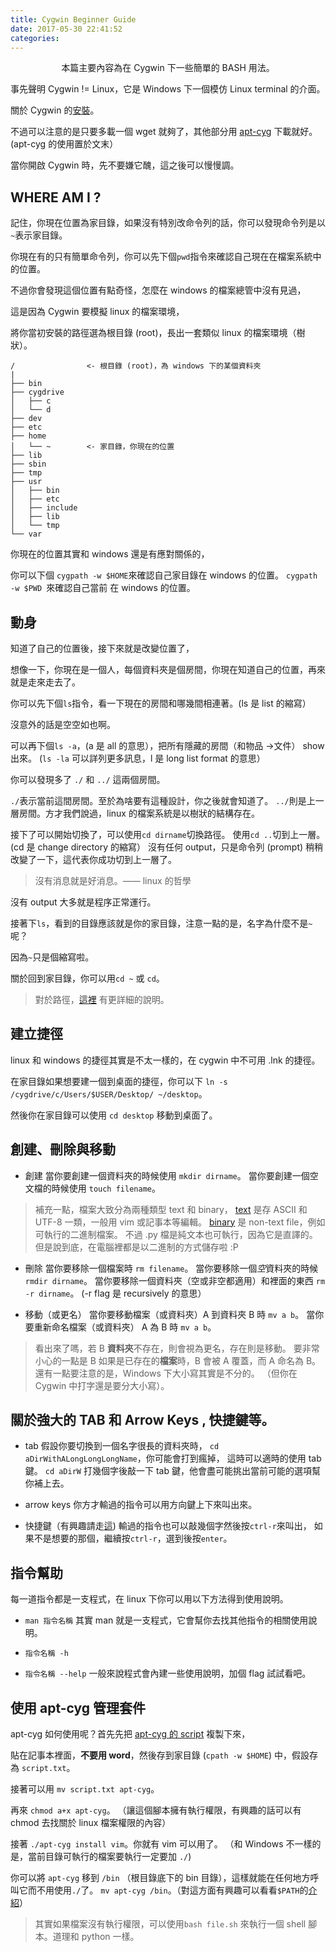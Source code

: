 ```yaml
---
title: Cygwin Beginner Guide
date: 2017-05-30 22:41:52
categories:
---
```


<center>

本篇主要內容為在 Cygwin 下一些簡單的 BASH 用法。

</center>

<!-- more -->

事先聲明 Cygwin != Linux，它是 Windows 下一個模仿 Linux terminal 的介面。

關於 Cygwin 的[安裝](https://www.ubuntu-tw.org/modules/newbb/viewtopic.php?topic_id=47282)。

不過可以注意的是只要多載一個 wget 就夠了，其他部分用 [apt-cyg](https://github.com/transcode-open/apt-cyg) 下載就好。
(apt-cyg 的使用置於文末）

當你開啟 Cygwin 時，先不要嫌它醜，這之後可以慢慢調。

## WHERE AM I ?

記住，你現在位置為家目錄，如果沒有特別改命令列的話，你可以發現命令列是以`~`表示家目錄。

你現在有的只有簡單命令列，你可以先下個`pwd`指令來確認自己現在在檔案系統中的位置。

不過你會發現這個位置有點奇怪，怎麼在 windows 的檔案總管中沒有見過，

這是因為 Cygwin 要模擬 linux 的檔案環境，

將你當初安裝的路徑選為根目錄 (root)，長出一套類似 linux 的檔案環境（樹狀）。
```
/                <- 根目錄 (root)，為 windows 下的某個資料夾
|
├── bin
├── cygdrive
│   ├── c
│   └── d
├── dev
├── etc
├── home
│   └── ~        <- 家目錄，你現在的位置
├── lib
├── sbin
├── tmp
├── usr
│   ├── bin
│   ├── etc
│   ├── include
│   ├── lib
│   └── tmp
└── var
```

你現在的位置其實和 windows 還是有應對關係的，

你可以下個
`cygpath -w $HOME`來確認自己家目錄在 windows 的位置。
`cygpath -w $PWD `來確認自己當前  在 windows 的位置。

## 動身

知道了自己的位置後，接下來就是改變位置了，

想像一下，你現在是一個人，每個資料夾是個房間，你現在知道自己的位置，再來就是走來走去了。

你可以先下個`ls`指令，看一下現在的房間和哪幾間相連著。(ls 是 list 的縮寫）

沒意外的話是空空如也啊。

可以再下個`ls -a`，(a 是 all 的意思），把所有隱藏的房間（和物品 ->文件） show 出來。
(`ls -la` 可以詳列更多訊息，l 是 long list format 的意思）

你可以發現多了 `./` 和 `../` 這兩個房間。

`./`表示當前這間房間。至於為啥要有這種設計，你之後就會知道了。
`../`則是上一層房間。方才我們說過，linux 的檔案系統是以樹狀的結構存在。

接下了可以開始切換了，可以使用`cd dirname`切換路徑。
使用`cd ..`切到上一層。(cd 是 change directory 的縮寫）
沒有任何 output，只是命令列 (prompt) 稍稍改變了一下，這代表你成功切到上一層了。

> 沒有消息就是好消息。—— linux 的哲學

沒有 output 大多就是程序正常運行。

接著下`ls`，看到的目錄應該就是你的家目錄，注意一點的是，名字為什麼不是`~`呢？

因為`~`只是個縮寫啦。

關於回到家目錄，你可以用`cd ~` 或 `cd`。

> 對於路徑，[這裡](http://linux.vbird.org/linux_basic/0220filemanager.php#dir_pathway) 有更詳細的說明。

## 建立捷徑

linux 和 windows 的捷徑其實是不太一樣的，在 cygwin 中不可用 .lnk 的捷徑。

在家目錄如果想要建一個到桌面的捷徑，你可以下 `ln -s /cygdrive/c/Users/$USER/Desktop/ ~/desktop`。

然後你在家目錄可以使用 `cd desktop` 移動到桌面了。

## 創建、刪除與移動

* 創建
當你要創建一個資料夾的時候使用 `mkdir dirname`。
當你要創建一個空文檔的時候使用 `touch filename`。
> 補充一點，檔案大致分為兩種類型 text 和 binary，
> [text](https://en.wikipedia.org/wiki/Text_file) 是存 ASCII 和 UTF-8 一類，一般用 vim 或記事本等編輯。
> [binary](https://en.wikipedia.org/wiki/Binary_file) 是 non-text file，例如可執行的二進制檔案。
> 不過 .py 檔是純文本也可執行，因為它是直譯的。
> 但是說到底，在電腦裡都是以二進制的方式儲存啦 :P

* 刪除
當你要移除一個檔案時 `rm filename`。
當你要移除一個*空*資料夾的時候 `rmdir dirname`。
當你要移除一個資料夾（空或非空都適用）和裡面的東西 `rm -r dirname`。
(-r flag 是 recursively 的意思）

* 移動（或更名）
當你要移動檔案（或資料夾）A 到資料夾 B 時 `mv a b`。
當你要重新命名檔案（或資料夾） A 為 B 時 `mv a b`。
> 看出來了嗎，若 B **資料夾**不存在，則會視為更名，存在則是移動。
> 要非常小心的一點是 B 如果是已存在的**檔案**時，B 會被 A 覆蓋，而 A 命名為 B。
> 還有一點要注意的是，Windows 下大小寫其實是不分的。
> （但你在 Cygwin 中打字還是要分大小寫）。

## 關於強大的 TAB 和 Arrow Keys , 快捷鍵等。

* tab
假設你要切換到一個名字很長的資料夾時，
`cd aDirWithALongLongLongName`，你可能會打到瘋掉，
這時可以適時的使用 tab 鍵。
`cd aDirW` 打幾個字後敲一下 tab 鍵，他會盡可能挑出當前可能的選項幫你補上去。

* arrow keys
你方才輸過的指令可以用方向鍵上下來叫出來。

* 快捷鍵（有興趣請走[這](https://wiki.archlinux.org/index.php/Keyboard_shortcuts))
輸過的指令也可以敲幾個字然後按`ctrl-r`來叫出，
如果不是想要的那個，繼續按`ctrl-r`，選到後按`enter`。

## 指令幫助

每一道指令都是一支程式，在 linux 下你可以用以下方法得到使用說明。

* `man 指令名稱`
其實 man 就是一支程式，它會幫你去找其他指令的相關使用說明。

* `指令名稱 -h`
* `指令名稱 --help`
一般來說程式會內建一些使用說明，加個 flag 試試看吧。

## 使用 apt-cyg 管理套件

apt-cyg 如何使用呢？首先先把 [apt-cyg 的 script](https://github.com/transcode-open/apt-cyg/blob/master/apt-cyg) 複製下來，

貼在記事本裡面，**不要用 word**，然後存到家目錄 (`cpath -w $HOME`) 中，假設存為 `script.txt`。

接著可以用 `mv script.txt apt-cyg`。

再來 `chmod a+x apt-cyg`。
（讓這個腳本擁有執行權限，有興趣的話可以有 chmod 去找關於 linux 檔案權限的內容）

接著 `./apt-cyg install vim`。你就有 vim 可以用了。
（和 Windows 不一樣的是，當前目錄可執行的檔案要執行一定要加 `./`)

你可以將 `apt-cyg` 移到 `/bin` （根目錄底下的 bin 目錄），這樣就能在任何地方呼叫它而不用使用`./`了。
`mv apt-cyg /bin`。（對這方面有興趣可以看看`$PATH`的[介紹](https://www.phpini.com/linux/set-path-var)）

> 其實如果檔案沒有執行權限，可以使用`bash file.sh` 來執行一個 shell 腳本。道理和 python 一樣。

